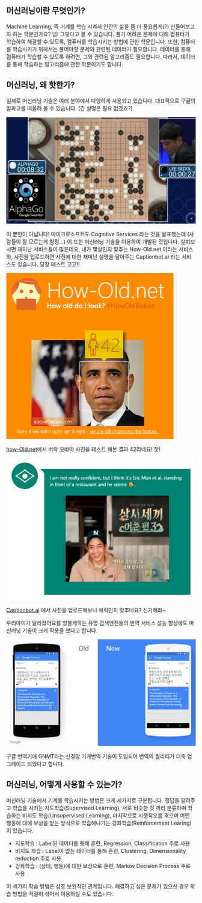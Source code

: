 ## 머신러닝이란 무엇인가?
Machine Learning, 즉 기계를 학습 시켜서 인간의 삶을 좀 더 풍요롭게(?) 만들어보고자 하는 학문인가요? 
넵! 그렇다고 볼 수 있습니다. 풀기 어려운 문제에 대해 컴퓨터가 학습하여 해결할 수 있도록, 컴퓨터를 학습시키는 방법에 관한 학문입니다. 
또한, 컴퓨터를 학습시키기 위해서는 풀어야할 문제와 관련된 데이터가 필요합니다. 데이터를 통해 컴퓨터가 학습할 수 있도록 하려면, 그와 관련된 알고리즘도 필요합니다. 따라서, 데이터를 통해 학습하는 알고리즘에 관한 학문이기도 합니다. 

## 머신러닝, 왜 핫한가?
실제로 머신러닝 기술은 여러 분야에서 다양하게 사용되고 있습니다. 
대표적으로 구글의 알파고를 떠올려 볼 수 있습니다. (긴 설명은 필요 없겠죠?)

![알파고](./images/001.jpg)

이 뿐만이 아닙니다! 마이크로소프트도 Cognitive Services 라는 것을 발표했는데 (사람들이 잘 모르는게 함정...)  이 또한 머신러닝 기술을 이용하여 개발된 것입니다.
살펴보시면 재미난 서비스들이 많은데요, 내가 몇살인지 맞추는 How-Old.net 이라는 서비스와, 사진을 업로드하면 사진에 대한 재미난 설명을 달아주는 Captionbot.ai 라는 서비스도 있습니다. 당장 테스트 고고!!

![Howold](./images/002.PNG)

[how-Old.net](http://how-old.net/)에서 버락 오바마 사진을 테스트 해본 결과 42라네요! 핫! 

![captionbot](./images/003.PNG)

[Captionbot.ai](https://www.captionbot.ai/) 에서 사진을 업로드해보니 에릭인지 맞추네요? 신기해라~ 

우리아이가 달라졌어요를 방불케하는 유명 검색엔진들의 번역 서비스 성능 향상에도 머신러닝 기술이 크게 작용을 했다고 합니다. 

![translator](./images/004.jpg)

구글 번역기에 GNMT라는 신경망 기게번역 기술이 도입되어 번역의 퀄리티가 더욱 업그레이드 되었다고 합니다. 

## 머신러닝, 어떻게 사용할 수 있는가?
머신러닝 기술에서 기계를 학습시키는 방법은 크게 세가지로 구분됩니다. 정답을 알려주고 학습을 시키는 지도학습(Supervised Learning), 서로 비슷한 것 끼리 분류하며 학습하는 비지도 학습(Unsupervised Learning), 마지막으로 시행착오를 겪으며 어떤 행동에 대에 보상을 받는 방식으로 학습해나가는 강화학습(Reinforcement Learing)이 있습니다. 

* 지도학습 : Label된 데이터를 통해 훈련, Regression, Classification 주로 사용
* 비지도 학습 : Label이 없는 데이터를 통해 훈련, Clustering, Dimensionality reduction 주로 사용
* 강화학습 : (상태, 행동)에 대한 보상으로 훈련, Markov Decision Process 주로 사용

이 세가지 학습 방법은 상호 보완적인 관계입니다. 해결하고 싶은 문제가 있으신 경우 학습 방법을 적절히 섞어서 이용하실 수도 있습니다. 
